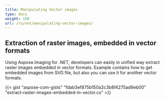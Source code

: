```yaml
---
title: Manipulating Vector images
type: docs
weight: 150
url: /ru/net/manipulating-vector-images/
---
```


## **Extraction of raster images, embedded in vector formats**
Using Aspose.Imaging for .NET, developers can easily in unified way extract raster images embedded in vector formats. Example contains how to
get embedded images from SVG file, but also you can use it for another vector formats.

{{< gist "aspose-com-gists" "fdab3ef875b150a2c3b8f4275ad6eb00" "extract-raster-images-embedded-in-vector.cs" >}}
